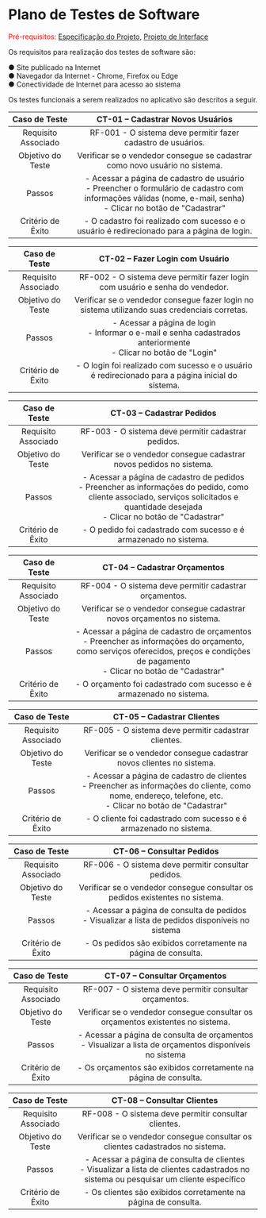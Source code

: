 # Plano de Testes de Software

<span style="color:red">Pré-requisitos: <a href="2-Especificação do Projeto.md"> Especificação do Projeto</a></span>, <a href="3-Projeto de Interface.md"> Projeto de Interface</a>

Os requisitos para realização dos testes de software são:     

●	Site publicado na Internet   
●	Navegador da Internet - Chrome, Firefox ou Edge   
●	Conectividade de Internet para acesso ao sistema  

Os testes funcionais a serem realizados no aplicativo são descritos a seguir.

| **Caso de Teste** 	| **CT-01 – Cadastrar Novos Usuários** 	|
|:---:	|:---:	|
|	Requisito Associado 	| RF-001 - O sistema deve permitir fazer cadastro de usuários. |
| Objetivo do Teste 	| Verificar se o vendedor consegue se cadastrar como novo usuário no sistema. |
| Passos 	| - Acessar a página de cadastro de usuário <br> - Preencher o formulário de cadastro com informações válidas (nome, e-mail, senha) <br> - Clicar no botão de "Cadastrar" |
| Critério de Êxito | - O cadastro foi realizado com sucesso e o usuário é redirecionado para a página de login. |

| **Caso de Teste** 	| **CT-02 – Fazer Login com Usuário** 	|
|:---:	|:---:	|
|	Requisito Associado 	| RF-002 - O sistema deve permitir fazer login com usuário e senha do vendedor. |
| Objetivo do Teste 	| Verificar se o vendedor consegue fazer login no sistema utilizando suas credenciais corretas. |
| Passos 	| - Acessar a página de login <br> - Informar o e-mail e senha cadastrados anteriormente <br> - Clicar no botão de "Login" |
| Critério de Êxito | - O login foi realizado com sucesso e o usuário é redirecionado para a página inicial do sistema. |

| **Caso de Teste** 	| **CT-03 – Cadastrar Pedidos** 	|
|:---:	|:---:	|
|	Requisito Associado 	| RF-003 - O sistema deve permitir cadastrar pedidos. |
| Objetivo do Teste 	| Verificar se o vendedor consegue cadastrar novos pedidos no sistema. |
| Passos 	| - Acessar a página de cadastro de pedidos <br> - Preencher as informações do pedido, como cliente associado, serviços solicitados e quantidade desejada <br> - Clicar no botão de "Cadastrar" |
| Critério de Êxito | - O pedido foi cadastrado com sucesso e é armazenado no sistema. |

| **Caso de Teste** 	| **CT-04 – Cadastrar Orçamentos** 	|
|:---:	|:---:	|
|	Requisito Associado 	| RF-004 - O sistema deve permitir cadastrar orçamentos. |
| Objetivo do Teste 	| Verificar se o vendedor consegue cadastrar novos orçamentos no sistema. |
| Passos 	| - Acessar a página de cadastro de orçamentos <br> - Preencher as informações do orçamento, como serviços oferecidos, preços e condições de pagamento <br> - Clicar no botão de "Cadastrar" |
| Critério de Êxito | - O orçamento foi cadastrado com sucesso e é armazenado no sistema. |

| **Caso de Teste** 	| **CT-05 – Cadastrar Clientes** 	|
|:---:	|:---:	|
|	Requisito Associado 	| RF-005 - O sistema deve permitir cadastrar clientes. |
| Objetivo do Teste 	| Verificar se o vendedor consegue cadastrar novos clientes no sistema. |
| Passos 	| - Acessar a página de cadastro de clientes <br> - Preencher as informações do cliente, como nome, endereço, telefone, etc. <br> - Clicar no botão de "Cadastrar" |
| Critério de Êxito | - O cliente foi cadastrado com sucesso e é armazenado no sistema. |

| **Caso de Teste** 	| **CT-06 – Consultar Pedidos** 	|
|:---:	|:---:	|
|	Requisito Associado 	| RF-006 - O sistema deve permitir consultar pedidos. |
| Objetivo do Teste 	| Verificar se o vendedor consegue consultar os pedidos existentes no sistema. |
| Passos 	| - Acessar a página de consulta de pedidos <br> - Visualizar a lista de pedidos disponíveis no sistema |
| Critério de Êxito | - Os pedidos são exibidos corretamente na página de consulta. |

| **Caso de Teste** 	| **CT-07 – Consultar Orçamentos** 	|
|:---:	|:---:	|
|	Requisito Associado 	| RF-007 - O sistema deve permitir consultar orçamentos. |
| Objetivo do Teste 		| Verificar se o vendedor consegue consultar os orçamentos existentes no sistema. |
| Passos 					| - Acessar a página de consulta de orçamentos <br> - Visualizar a lista de orçamentos disponíveis no sistema |
| Critério de Êxito 	| - Os orçamentos são exibidos corretamente na página de consulta. |

| **Caso de Teste** 	| **CT-08 – Consultar Clientes** 	|
|:---:	|:---:	|
|	Requisito Associado 	| RF-008 - O sistema deve permitir consultar clientes. |
| Objetivo do Teste 		| Verificar se o vendedor consegue consultar os clientes cadastrados no sistema. |
| Passos 					| - Acessar a página de consulta de clientes <br> - Visualizar a lista de clientes cadastrados no sistema ou pesquisar um cliente específico |
| Critério de Êxito 	| - Os clientes são exibidos corretamente na página de consulta. |
